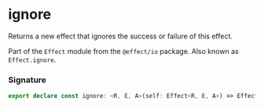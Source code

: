 # ignore

Returns a new effect that ignores the success or failure of this effect.

Part of the `Effect` module from the `@effect/io` package. Also known as `Effect.ignore`.

### Signature

```typescript
export declare const ignore: <R, E, A>(self: Effect<R, E, A>) => Effect<R, never, void>
```
